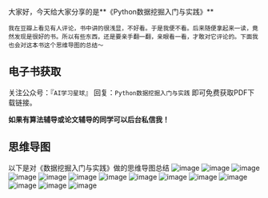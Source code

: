 大家好，今天给大家分享的是**《Python数据挖掘入门与实践》**

`我在豆瓣上看见有人评论，书中讲的很浅显，不好看。于是我便不看。后来随便拿起来一读，竟然发现是很好的书。所以有些东西，还是要亲手翻一翻，亲眼看一看，才敢对它评论的。下面我也会对这本书这个思维导图的总结～`

## 电子书获取
关注公众号：『`AI学习星球`』
回复：`Python数据挖掘入门与实践` 即可免费获取PDF下载链接。

**如果有算法辅导或论文辅导的同学可以后台私信我！**

## 思维导图
以下是对《数据挖掘入门与实践》做的思维导图总结
![image](https://github.com/TQGuo/MyResources/assets/32191013/58c4cca0-04e9-47c7-9f05-dc8d83553934)
![image](https://github.com/TQGuo/MyResources/assets/32191013/0df3110f-6e0d-49d0-9db1-9dabf1042a4d)
![image](https://github.com/TQGuo/MyResources/assets/32191013/1a09b4ad-7b84-4d82-ac6c-82c6359c8e5c)
![image](https://github.com/TQGuo/MyResources/assets/32191013/3963bb71-c20e-41a3-84f4-c05fd3e0d240)
![image](https://github.com/TQGuo/MyResources/assets/32191013/0c63fac8-1285-4e88-998d-3c969083b6c7)
![image](https://github.com/TQGuo/MyResources/assets/32191013/02542ca5-8b7f-4b6e-9c30-6940076daedc)
![image](https://github.com/TQGuo/MyResources/assets/32191013/785e08aa-d022-4edc-947d-0365b45a576f)
![image](https://github.com/TQGuo/MyResources/assets/32191013/1efced29-1ef5-41a8-b1df-df4dc9ef0dc0)
![image](https://github.com/TQGuo/MyResources/assets/32191013/18599567-d142-4f58-9434-74a3a3a0b057)
![image](https://github.com/TQGuo/MyResources/assets/32191013/1aed8575-0582-4f82-8977-91131aaf51a8)
![image](https://github.com/TQGuo/MyResources/assets/32191013/51175904-94c8-4d24-8cfe-1f5a2b6f9e2e)
![image](https://github.com/TQGuo/MyResources/assets/32191013/872c5e94-60aa-4a07-818a-599257f94c7a)
![image](https://github.com/TQGuo/MyResources/assets/32191013/2111d331-8d56-4701-9a4d-ebc0ff5a0c72)
![image](https://github.com/TQGuo/MyResources/assets/32191013/d25cfc2c-c9fc-4c8c-8fd2-f2e607cf544b)

